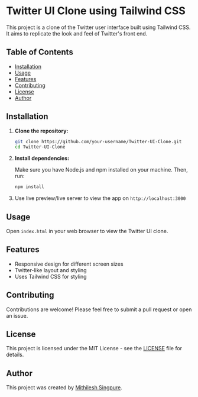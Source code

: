 
# Twitter UI Clone using Tailwind CSS

This project is a clone of the Twitter user interface built using Tailwind CSS. It aims to replicate the look and feel of Twitter's front end.

## Table of Contents
- [Installation](#installation)
- [Usage](#usage)
- [Features](#features)
- [Contributing](#contributing)
- [License](#license)
- [Author](#author)

## Installation

1. **Clone the repository:**

   ```sh
   git clone https://github.com/your-username/Twitter-UI-Clone.git
   cd Twitter-UI-Clone
   ```

2. **Install dependencies:**

   Make sure you have Node.js and npm installed on your machine. Then, run:

   ```sh
   npm install
   ```

3. Use live preview/live server to view the app on `http://localhost:3000`

## Usage

Open `index.html` in your web browser to view the Twitter UI clone.

## Features

- Responsive design for different screen sizes
- Twitter-like layout and styling
- Uses Tailwind CSS for styling

## Contributing

Contributions are welcome! Please feel free to submit a pull request or open an issue.


## License

This project is licensed under the MIT License - see the [LICENSE](LICENSE) file for details.

## Author

This project was created by [Mithilesh Singpure](https://github.com/Mithilesh-27).
